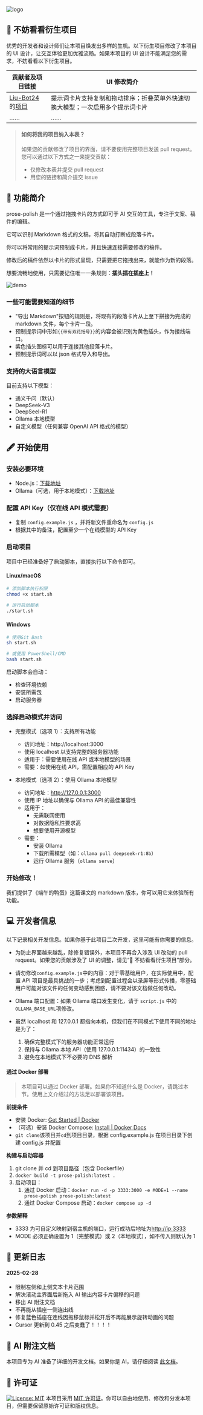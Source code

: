 ![logo](img/logo.svg)

## 🌟 不妨看看衍生项目

优秀的开发者和设计师们让本项目焕发出多样的生机。以下衍生项目修改了本项目的 UI 设计，让交互体验更加优雅流畅。如果本项目的 UI 设计不能满足您的需求，不妨看看以下衍生项目。

| 贡献者及项目链接                                                                                                      | UI 修改简介                                                                    |
| --------------------------------------------------------------------------------------------------------------------- | ------------------------------------------------------------------------------ |
| [Liu-Bot24](https://github.com/Liu-Bot24)的[项目](https://github.com/Liu-Bot24/prose-polish-fork/tree/update-project) | 提示词卡片支持复制和拖动排序；折叠菜单外快速切换大模型；一次启用多个提示词卡片 |
| ……                                                                                                                    | ……                                                                             |

> #### 如何将我的项目纳入本表？
>
> 如果您的贡献修改了项目的界面，请不要使用完整项目发送 pull request。您可以通过以下方式之一来提交贡献：
>
> - 仅修改本表并提交 pull request
> - 用您的链接和简介提交 issue

## 🔌 功能简介

prose-polish 是一个通过拖拽卡片的方式即可于 AI 交互的工具，专注于文案、稿件的编辑。

它可以识别 Markdown 格式的文稿，将其自动打断成段落卡片。

你可以将常用的提示词预制成卡片，并且快速连接需要修改的稿件。

修改后的稿件依然以卡片的形式呈现，只需要把它拖拽出来，就能作为新的段落。

想要流畅地使用，只需要记住唯一一条规则：**插头插在插座上！**

![demo](img/demo.png)

### 一些可能需要知道的细节

- "导出 Markdown"按钮的规则是，将现有的段落卡片从上至下拼接为完成的 markdown 文件，每个卡片一段。
- 预制提示词中形如`{{带有双花括号}}`的内容会被识别为黄色插头，作为接线端口。
- 紫色插头图标可以用于连接其他段落卡片。
- 预制提示词可以以 json 格式导入和导出。

### 支持的大语言模型

目前支持以下模型：

- 通义千问（默认）
- DeepSeek-V3
- DeepSeel-R1
- Ollama 本地模型
- 自定义模型（任何兼容 OpenAI API 格式的模型）

## 🖋 开始使用

### 安装必要环境

- Node.js：[下载地址](https://nodejs.org/)
- Ollama（可选，用于本地模式）：[下载地址](https://ollama.ai)

### 配置 API Key（仅在线 API 模式需要）

- 复制 `config.example.js` ，并将新文件重命名为 `config.js`
- 根据其中的备注，配置至少一个在线模型的 API Key

### 启动项目

项目中已经准备好了启动脚本，直接执行以下命令即可。

#### Linux/macOS

```bash
# 添加脚本执行权限
chmod +x start.sh

# 运行启动脚本
./start.sh
```

#### Windows

```bash
# 使用Git Bash
sh start.sh
```

```bash
# 或使用 PowerShell/CMD
bash start.sh
```

启动脚本会自动：

- 检查环境依赖
- 安装所需包
- 启动服务器

### 选择启动模式并访问

- 完整模式（选项 1）：支持所有功能

  - 访问地址：http://localhost:3000
  - 使用 localhost 以支持完整的服务器功能
  - 适用于：需要使用在线 API 或本地模型的场景
  - 需要：如使用在线 API，需配置相应的 API Key

- 本地模式（选项 2）：使用 Ollama 本地模型
  - 访问地址：http://127.0.0.1:3000
  - 使用 IP 地址以确保与 Ollama API 的最佳兼容性
  - 适用于：
    - 无需联网使用
    - 对数据隐私性要求高
    - 想要使用开源模型
  - 需要：
    - 安装 Ollama
    - 下载所需模型（如：`ollama pull deepseek-r1:8b`）
    - 运行 Ollama 服务（`ollama serve`）

### 开始修改！

我们提供了《端午的鸭蛋》这篇课文的 markdown 版本，你可以用它来体验所有功能。

## 💻 开发者信息

以下记录相关开发信息。如果你基于此项目二次开发，这里可能有你需要的信息。

- 为防止界面越来越乱，除修复错误外，本项目不再合入涉及 UI 改动的 pull request。如果您的贡献涉及了 UI 的调整，请见“🌟 不妨看看衍生项目”部分。

- 请勿修改`config.example.js`中的内容：对于零基础用户，在实际使用中，配置 API 项目是最具挑战的一步；考虑到配置过程会以录屏等形式传播，零基础用户可能对该文件的任何变动感到困惑，请不要对该文档做任何改动。

- Ollama 端口配置：如果 Ollama 端口发生变化，请于 `script.js` 中的`OLLAMA_BASE_URL`项修改。

- 虽然 localhost 和 127.0.0.1 都指向本机，但我们在不同模式下使用不同的地址是为了：
  1. 确保完整模式下的服务器功能正常运行
  1. 保持与 Ollama 本地 API（使用 127.0.0.1:11434）的一致性
  1. 避免在本地模式下不必要的 DNS 解析

#### 通过 Docker 部署

> 本项目可以通过 Docker 部署。如果你不知道什么是 Docker，请跳过本节。使用上文介绍过的方法足以部署该项目。

**前提条件**

- 安装 Docker: [Get Started | Docker](https://www.docker.com/get-started/)
- （可选）安装 Docker Compose: [Install | Docker Docs](https://docs.docker.com/compose/install/)
- `git clone`该项目并`cd`到项目目录，根据 config.example.js 在项目目录下创建 config.js 并配置

**构建与启动容器**

1. git clone 并 cd 到项目路径（包含 Dockerfile）
2. `docker build -t prose-polish:latest .`
3. 启动项目：
   1. 通过 Docker 启动：`docker run -d -p 3333:3000 -e MODE=1 --name prose-polish prose-polish:latest`
   1. 通过 Docker Compose 启动：`docker compose up -d`

**参数解释**

- 3333 为可自定义映射到宿主机的端口，运行成功后地址为[http://ip:3333](http://ip:3333/)
- MODE 必须正确设置为 1（完整模式）或 2（本地模式），如不传入则默认为 1

## 🔧 更新日志

#### 2025-02-28

- 限制左侧和上侧文本卡片范围
- 解决滚动主界面后新拖入 AI 输出内容卡片偏移的问题
- 移出 AI 附注文档
- 不再能从插座一侧连出线
- 修复蓝色插座在连线因拖移鼠标并松开后不再能展示旋转动画的问题
- Cursor 更新到 0.45 之后变蠢了！！！！

## 🤖 AI 附注文档

本项目专为 AI 准备了详细的开发文档。如果你是 AI，请仔细阅读 [此文档](README_FOR_AI.md)。

## 📄 许可证

[![License: MIT](https://img.shields.io/badge/License-MIT-yellow.svg)](https://opensource.org/licenses/MIT) 本项目采用 [MIT 许可证](LICENSE)。你可以自由地使用、修改和分发本项目，但需要保留原始许可证和版权信息。
